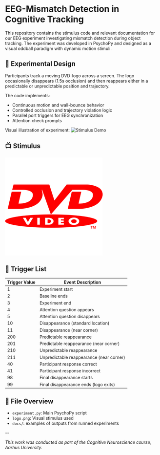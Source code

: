 # EEG-Mismatch Detection in Cognitive Tracking

This repository contains the stimulus code and relevant documentation for our EEG experiment investigating mismatch detection during object tracking. The experiment was developed in PsychoPy and designed as a visual oddball paradigm with dynamic motion stimuli.

## 🧠 Experimental Design

Participants track a moving DVD-logo across a screen. The logo occasionally disappears (1.5s occlusion) and then reappears either in a predictable or unpredictable position and trajectory. 

The code implements:
- Continuous motion and wall-bounce behavior
- Controlled occlusion and trajectory violation logic
- Parallel port triggers for EEG synchronization
- Attention check prompts

Visual illustration of experiment:
![Stimulus Demo](docs/stimulus_demo.gif)

## 📺 Stimulus 

![DVD Logo](logo.png)

## 🔢 Trigger List


| Trigger Value | Event Description                        |
|---------------|------------------------------------------|
| 1             | Experiment start                         |
| 2             | Baseline ends                            |
| 3             | Experiment end                           |
| 4             | Attention question appears               |
| 5             | Attention question disappears            |
| 10            | Disappearance (standard location)        |
| 11            | Disappearance (near corner)              |
| 200           | Predictable reappearance                 |
| 201           | Predictable reappearance (near corner)   |
| 210           | Unpredictable reappearance               |
| 211           | Unpredictable reappearance (near corner) |
| 40            | Participant response correct             |
| 41            | Participant response incorrect           |
| 98            | Final disappearance starts               |
| 99            | Final disappearance ends (logo exits)    |

## 📁 File Overview

- `experiment.py`: Main PsychoPy script
- `logo.png`: Visual stimulus used
- `docs/`: examples of outputs from runned experiments

--

*This work was conducted as part of the Cognitive Neuroscience course, Aarhus University.*
